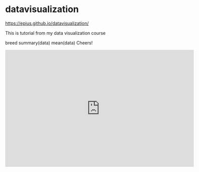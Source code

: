 # datavisualization
https://epius.github.io/datavisualization/

This is tutorial from my data visualization course

breed summary(data)
mean(data)
Cheers!
<iframe width="600" height="371" seamless frameborder="0" scrolling="no" src="https://docs.google.com/spreadsheets/d/1hmxBwK83gpK3LffBicuYfp2OfrZHaXbZ6idan0kfIBA/pubchart?oid=1425417805&amp;format=interactive"></iframe>
